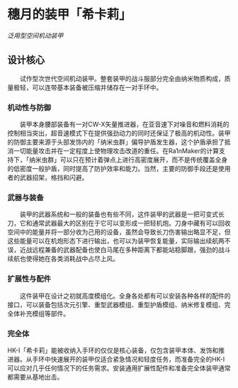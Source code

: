 ﻿# 穗月的装甲「希卡莉」
*泛用型空间机动装甲*
## 设计核心
　　试作型次世代空间机动装甲。整套装甲的战斗服部分完全由纳米物质构成，质量极轻，可以连带基本装备被压缩并储存在一对手环中。

### 机动性与防御
　　装甲本身腰部装备有一对CW-X矢量推进器，在亚音速下对噪音和燃料消耗的控制相当突出，超音速模式下在提供强劲动力的同时还保证了极高的机动性。装甲的防御主要来源于头部发饰内的「纳米虫群」偏导护盾发生器，这个护盾承担了抵消一切能量攻击并在一定程度上使物理攻击改道的重任。在Ra1nMaker的计算支持下，「纳米虫群」可以只在预计着弹点上进行高密度展开，而不是传统覆盖全身的低密度一般护盾，同时提高了防护效率和能力。当然，主要的防御手段还是使用者的武器招架，格挡和闪避。
### 武器与装备
　　装甲的武器系统和一般的装备也有些不同，这件装甲的武器是一把可变式长刀，它和通常武器最大的区别在于它可以变形成一把轻机炮。刀身中藏有可以回收空间中的能量并将一部分收为己用的设备，虽然会导致长刀伤害输出略显不足，但这些能量可以在机炮形态下进行输出，也可以为装甲恢复能量，实际输出续航两不误，近战远程兼备的武器配备也使白马尾在多种距离下都能站稳脚跟，强劲的战斗续航也使得她在各类消耗战中占尽上风。
### 扩展性与配件
　　这件装甲在设计之初就高度模组化。全身各处都有可以安装各种各样的配件的接口，可以装备包括次元引擎、重型武器模组、重型护盾模组、纳米修复模组、完全体补充模组等部件。
### 完全体
HK-I「希卡莉」能被收纳入手环的仅仅是核心装备，仅包含装甲本体、发饰和推进器。从手环中快速展开的装甲仅适合紧急情况和轻度任务，而准备完全的HK-I可以应对几乎任何情况下的任务需求。安装通用扩展性配件和准备完全体装甲通常都需要从基地出击。
